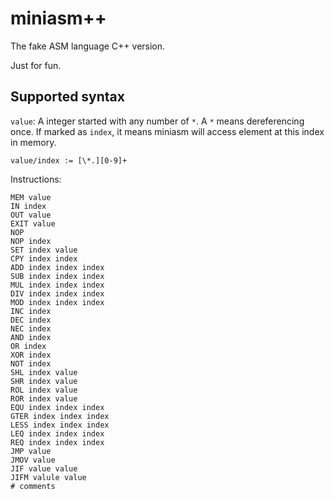 # miniasm++
The fake ASM language C++ version.

Just for fun.

## Supported syntax
`value`: A integer started with any number of `*`. A `*` means dereferencing once.
If marked as `index`, it means miniasm will access element at this index in memory.

```
value/index := [\*.][0-9]+
```

Instructions:

```
MEM value
IN index
OUT value
EXIT value
NOP
NOP index
SET index value
CPY index index
ADD index index index
SUB index index index
MUL index index index
DIV index index index
MOD index index index
INC index
DEC index
NEC index
AND index
OR index
XOR index
NOT index
SHL index value
SHR index value
ROL index value
ROR index value
EQU index index index
GTER index index index
LESS index index index
LEQ index index index
REQ index index index
JMP value
JMOV value
JIF value value
JIFM valule value
# comments
```
